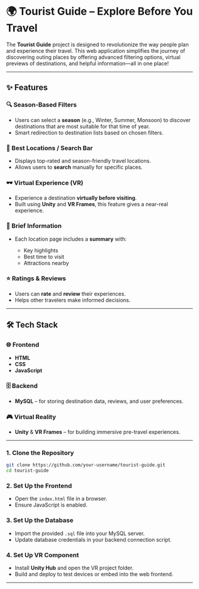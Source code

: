 # 🌍 Tourist Guide – Explore Before You Travel

The **Tourist Guide** project is designed to revolutionize the way people plan and experience their travel. This web application simplifies the journey of discovering outing places by offering advanced filtering options, virtual previews of destinations, and helpful information—all in one place!

---

## ✨ Features

### 🔍 Season-Based Filters

* Users can select a **season** (e.g., Winter, Summer, Monsoon) to discover destinations that are most suitable for that time of year.
* Smart redirection to destination lists based on chosen filters.

### 📍 Best Locations / Search Bar

* Displays top-rated and season-friendly travel locations.
* Allows users to **search** manually for specific places.

### 🕶 Virtual Experience (VR)

* Experience a destination **virtually before visiting**.
* Built using **Unity** and **VR Frames**, this feature gives a near-real experience.

### 📝 Brief Information

* Each location page includes a **summary** with:

  * Key highlights
  * Best time to visit
  * Attractions nearby

### ⭐ Ratings & Reviews

* Users can **rate** and **review** their experiences.
* Helps other travelers make informed decisions.

---

## 🛠️ Tech Stack

### 🌐 Frontend

* **HTML**
* **CSS**
* **JavaScript**

### 🗄 Backend

* **MySQL** – for storing destination data, reviews, and user preferences.

### 🎮 Virtual Reality

* **Unity** & **VR Frames** – for building immersive pre-travel experiences.

---

### 1. Clone the Repository

```bash
git clone https://github.com/your-username/tourist-guide.git
cd tourist-guide
```

### 2. Set Up the Frontend

* Open the `index.html` file in a browser.
* Ensure JavaScript is enabled.

### 3. Set Up the Database

* Import the provided `.sql` file into your MySQL server.
* Update database credentials in your backend connection script.

### 4. Set Up VR Component

* Install **Unity Hub** and open the VR project folder.
* Build and deploy to test devices or embed into the web frontend.

---
